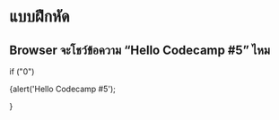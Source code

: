 # แบบฝึกหัด

## Browser จะโชว์ข้อความ “Hello Codecamp #5” ไหม

if ("0")

{alert('Hello Codecamp #5');

}
